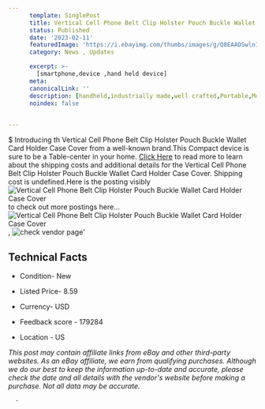 ```yaml
---
      template: SinglePost
      title: Vertical Cell Phone Belt Clip Holster Pouch Buckle Wallet Card Holder Case Cover
      status: Published
      date: '2023-02-11'
      featuredImage: 'https://i.ebayimg.com/thumbs/images/g/Q8EAAOSwln1gwdz1/s-l225.jpg'
      category: News , Updates

      excerpt: >-
        [smartphone,device ,hand held device]
      meta:
      canonicalLink: ''
      description: [handheld,industrially made,well crafted,Portable,Mobile,Compact,Convenient,Lightweight,Maneuverable,Man-portable,Miniature,Carriable,Hand-held,Light,Holdable,Transportable,Mobile device,Pocket-sized,On-the-go,Wireless,Cordless,Compact size,Convenient size, smartphone,device ,hand held device]
      noindex: false
      

---
```

$
      Introducing th Vertical Cell Phone Belt Clip Holster Pouch Buckle Wallet Card Holder Case Cover from a well-known brand.This Compact device  is sure to be a Table-center in your home. [Click Here](https://www.ebay.com/itm/255012282419?hash=item3b5feaa033%3Ag%3AQ8EAAOSwln1gwdz1&mkevt=1&mkcid=1&mkrid=711-53200-19255-0&campid=%253CePNCampaignId%253E&customid=%253CreferenceId%253E&toolid=10049) to read more to learn about the shipping costs and additional details for the Vertical Cell Phone Belt Clip Holster Pouch Buckle Wallet Card Holder Case Cover. Shipping cost is undefined.Here is the posting visibly ![Vertical Cell Phone Belt Clip Holster Pouch Buckle Wallet Card Holder Case Cover](https://i.ebayimg.com/thumbs/images/g/Q8EAAOSwln1gwdz1/s-l225.jpg) to check out more postings here... ![Vertical Cell Phone Belt Clip Holster Pouch Buckle Wallet Card Holder Case Cover](https://i.ebayimg.com/images/g/Q8EAAOSwln1gwdz1/s-l1600.jpg), ![check vendor page](https://origin-galleryplus.ebayimg.com/ws/web/255012282419_2_0_1/225x225.jpg,https://origin-galleryplus.ebayimg.com/ws/web/255012282419_3_0_1/225x225.jpg,https://origin-galleryplus.ebayimg.com/ws/web/255012282419_4_0_1/225x225.jpg)'

      

 ## Technical Facts 



     
      

 - Condition- New 


      

 - Listed Price- 8.59 


      

 - Currency- USD 


      

 - Feedback score - 179284 


      

 - Location - US 


      
      

 *_This post may contain affiliate links from eBay and other third-party websites. As an eBay affiliate, we earn from qualifying purchases. Although we do our best to keep the information up-to-date and accurate, please check the date and all details with the vendor's website before making a purchase. Not all data may be accurate._*




      -

